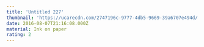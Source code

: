 ```yaml
---
title: 'Untitled 227'
thumbnail: 'https://ucarecdn.com/2747196c-9777-4db5-9669-39a6707e494d/'
date: 2016-08-07T21:16:08.000Z
material: Ink on paper
rating: 2
---
```

